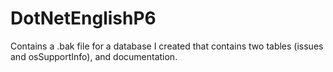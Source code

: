 # DotNetEnglishP6
Contains a .bak file for a database I created that contains two tables (issues and osSupportInfo), and documentation.
